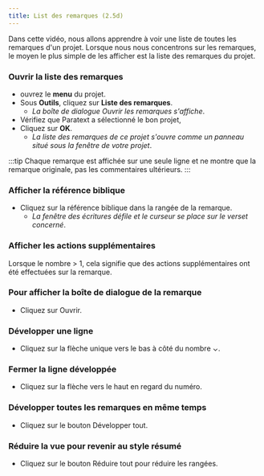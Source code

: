```yaml
---
title: List des remarques (2.5d)
---
```

Dans cette vidéo, nous allons apprendre à voir une liste de toutes les remarques d'un projet. Lorsque nous nous concentrons sur les remarques, le moyen le plus simple de les afficher est la liste des remarques du projet.

### Ouvrir la liste des remarques

-  ouvrez le **menu** du projet.
-  Sous **Outils**, cliquez sur **Liste des remarques**.
   -  *La boîte de dialogue Ouvrir les remarques s'affiche*.
-  Vérifiez que Paratext a sélectionné le bon projet,
-  Cliquez sur **OK**.
   -  *La liste des remarques de ce projet s'ouvre comme un panneau situé sous la fenêtre de votre projet*.

:::tip
Chaque remarque est affichée sur une seule ligne et ne montre que la remarque originale, pas les commentaires ultérieurs.
:::

### Afficher la référence biblique

-  Cliquez sur la référence biblique dans la rangée de la remarque.
   -  *La fenêtre des écritures défile et le curseur se place sur le verset concerné*.

### Afficher les actions supplémentaires

Lorsque le nombre \> 1, cela signifie que des actions supplémentaires ont été effectuées sur la remarque.

### Pour afficher la boîte de dialogue de la remarque

-  Cliquez sur Ouvrir.

### Développer une ligne

-  Cliquez sur la flèche unique vers le bas à côté du nombre ⌄.

### Fermer la ligne développée

-  Cliquez sur la flèche vers le haut en regard du numéro.

### Développer toutes les remarques en même temps

-  Cliquez sur le bouton Développer tout.

### Réduire la vue pour revenir au style résumé

-  Cliquez sur le bouton Réduire tout pour réduire les rangées.
